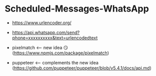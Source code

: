 # Scheduled-Messages-WhatsApp

- https://www.urlencoder.org/
- https://api.whatsapp.com/send?phone=xxxxxxxxxx&text=urlencodedtext

- pixelmatch <-- new idea 😏 (https://www.npmjs.com/package/pixelmatch)
- puppeteer <-- complements the new idea (https://github.com/puppeteer/puppeteer/blob/v5.4.1/docs/api.md)
